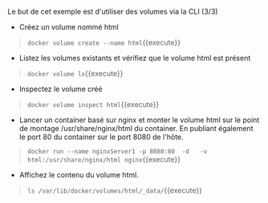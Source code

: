 Le but de cet exemple est d'utiliser des volumes via la CLI (3/3)

-   Créez un volume nommé html

> `docker volume create --name html`{{execute}}

-   Listez les volumes existants et vérifiez que le volume html est présent

> `docker volume ls`{{execute}}

-   Inspectez le volume créé

> `docker volume inspect html`{{execute}}

-   Lancer un container basé sur nginx et monter le volume html sur le point de montage /usr/share/nginx/html du container. En publiant également le port 80 du container sur le port 8080 de l'hôte.

> `docker run --name nginxServer1 -p 8080:80  -d   -v html:/usr/share/nginx/html nginx`{{execute}}

-   Affichez le contenu du volume html.

> `ls /var/lib/docker/volumes/html/_data/`{{execute}}